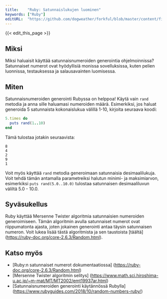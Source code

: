 ```yaml
---
title:    "Ruby: Satunnaislukujen luominen"
keywords: ["Ruby"]
editURL:  "https://github.com/dogweather/forkful/blob/master/content/fi/ruby/generating-random-numbers.md"
---
```


{{< edit_this_page >}}

## Miksi
Miksi haluaisit käyttää satunnaisnumeroiden generointia ohjelmoinnissa? Satunnaiset numerot ovat hyödyllisiä monissa sovelluksissa, kuten pelien luonnissa, testauksessa ja salausavainten luomisessa.

## Miten
Satunnaisnumeroiden generointi Rubyssa on helppoa! Käytä vain `rand` metodia ja anna sille haluamasi numeroiden määrä. Esimerkiksi, jos haluat generoida 5 satunnaista kokonaislukua välillä 1-10, kirjoita seuraava koodi:

```Ruby
5.times do
  puts rand(1..10)
end
```

Tämä tulostaa jotakin seuraavista:

```
8
4
2
9
1
```

Voit myös käyttää `rand` metodia generoimaan satunnaisia desimaalilukuja. Voit tehdä tämän antamalla parametreiksi halutun minimi- ja maksimiarvon, esimerkiksi `puts rand(5.0..10.0)` tulostaa satunnaisen desimaaliluvun väliltä 5.0 - 10.0.

## Syväsukellus
Ruby käyttää Mersenne Twister algoritmia satunnaisien numeroiden generoimiseen. Tämän algoritmin avulla satunnaiset numerot ovat riippumatonta ajasta, joten jokainen generointi antaa täysin satunnaisen numeron. Voit lukea lisää tästä algoritmista ja sen taustoista [täältä] (https://ruby-doc.org/core-2.6.3/Random.html).

## Katso myös
- [Ruby:n satunnaiset numerot dokumentaatiossa] (https://ruby-doc.org/core-2.6.3/Random.html)
- [Mersenne Twister algoritmin selitys] (https://www.math.sci.hiroshima-u.ac.jp/~m-mat/MT/MT2002/emt19937ar.html)
- [Satunnaisnumeroiden generointi käytännössä Rubylla] (https://www.rubyguides.com/2018/10/random-numbers-ruby/)